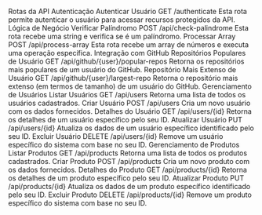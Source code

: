 Rotas da API
Autenticação
Autenticar Usuário
GET /authenticate
Esta rota permite autenticar o usuário para acessar recursos protegidos da API.
Lógica de Negócio
Verificar Palíndromo
POST /api/check-palindrome
Esta rota recebe uma string e verifica se é um palíndromo.
Processar Array
POST /api/process-array
Esta rota recebe um array de números e executa uma operação específica.
Integração com GitHub
Repositórios Populares de Usuário
GET /api/github/{user}/popular-repos
Retorna os repositórios mais populares de um usuário do GitHub.
Repositório Mais Extenso de Usuário
GET /api/github/{user}/largest-repo
Retorna o repositório mais extenso (em termos de tamanho) de um usuário do GitHub.
Gerenciamento de Usuários
Listar Usuários
GET /api/users
Retorna uma lista de todos os usuários cadastrados.
Criar Usuário
POST /api/users
Cria um novo usuário com os dados fornecidos.
Detalhes do Usuário
GET /api/users/{id}
Retorna os detalhes de um usuário específico pelo seu ID.
Atualizar Usuário
PUT /api/users/{id}
Atualiza os dados de um usuário específico identificado pelo seu ID.
Excluir Usuário
DELETE /api/users/{id}
Remove um usuário específico do sistema com base no seu ID.
Gerenciamento de Produtos
Listar Produtos
GET /api/products
Retorna uma lista de todos os produtos cadastrados.
Criar Produto
POST /api/products
Cria um novo produto com os dados fornecidos.
Detalhes do Produto
GET /api/products/{id}
Retorna os detalhes de um produto específico pelo seu ID.
Atualizar Produto
PUT /api/products/{id}
Atualiza os dados de um produto específico identificado pelo seu ID.
Excluir Produto
DELETE /api/products/{id}
Remove um produto específico do sistema com base no seu ID.
